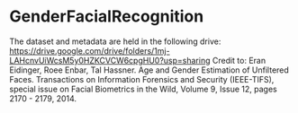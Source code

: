# GenderFacialRecognition

The dataset and metadata are held in the following drive: https://drive.google.com/drive/folders/1mj-LAHcnvUiWcsM5y0HZKCVCW6cpgHU0?usp=sharing
Credit to: Eran Eidinger, Roee Enbar, Tal Hassner. Age and Gender Estimation of Unfiltered Faces. Transactions on Information Forensics and Security (IEEE-TIFS), special issue on Facial Biometrics in the Wild, Volume 9, Issue 12, pages 2170 - 2179, 2014.
